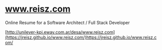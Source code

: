 # www.reisz.com
Online Resume for a Software Architect / Full Stack Developer

[http://unilever-kpi.eway.com.ar/desa/www.reisz.com](https://jreisz.github.io/www.reisz.com/)https://jreisz.github.io/www.reisz.com/

